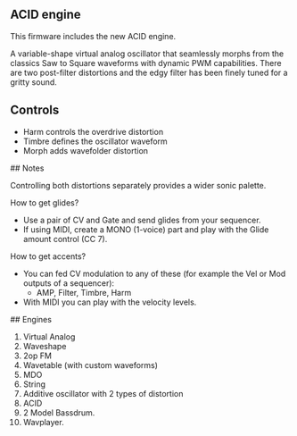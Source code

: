 ## ACID engine

This firmware includes the new ACID engine.

A variable-shape virtual analog oscillator that seamlessly morphs from the classics Saw to Square waveforms with dynamic PWM capabilities. There are two post-filter distortions and the edgy filter has been finely tuned for a gritty sound. 

## Controls

  - Harm controls the overdrive distortion
  - Timbre defines the oscillator waveform
  - Morph adds wavefolder distortion

## Notes

Controlling both distortions separately provides a wider sonic palette. 

How to get glides?

- Use a pair of CV and Gate and send glides from your sequencer.
- If using MIDI, create a MONO (1-voice) part and play with the Glide amount control (CC 7). 

How to get accents?

- You can fed CV modulation to any of these (for example the Vel or Mod outputs of a sequencer):
  - AMP, Filter, Timbre, Harm 
- With MIDI you can play with the velocity levels.

## Engines

1. Virtual Analog
2. Waveshape
3. 2op FM
4. Wavetable (with custom waveforms)
5. MDO
6. String
7. Additive oscillator with 2 types of distortion
8. ACID
9. 2 Model Bassdrum.
10. Wavplayer.


